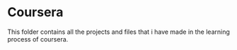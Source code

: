 # Coursera
This folder contains all the projects and files that i have made in the learning process of coursera.
